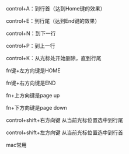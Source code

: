 control+A：到行首（达到Home键的效果）

control+E：到行尾（达到End键的效果）

control+N：到下一行

control+P：到上一行

control+K：从光标处开始删除，直到行尾

fn键+左方向键是HOME

fn键+右方向键是END

fn+上方向键是page up

fn+下方向键是page down



control+shift+右方向键  从当前光标位置选中到行尾

control+shift+左方向键 从当前光标位置选中到行首



mac常用



